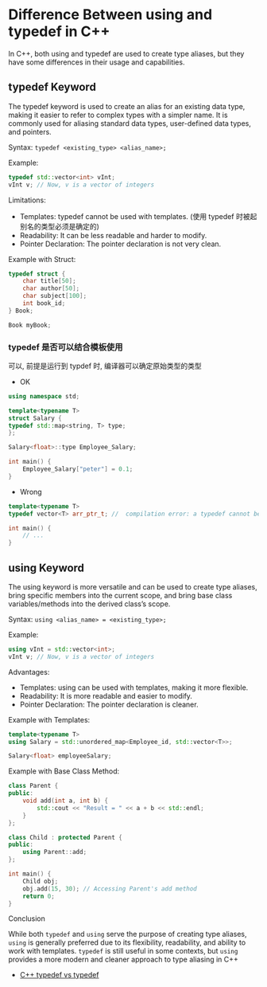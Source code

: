 # Difference Between using and typedef in C++

In C++, both using and typedef are used to create type aliases, but they have some differences in their usage and capabilities.

## typedef Keyword

The typedef keyword is used to create an alias for an existing data type, making it easier to refer to complex types with a simpler name. It is commonly used for aliasing standard data types, user-defined data types, and pointers.

Syntax: `typedef <existing_type> <alias_name>;`

Example:

```cpp
typedef std::vector<int> vInt;
vInt v; // Now, v is a vector of integers
```

Limitations:

- Templates: typedef cannot be used with templates. (使用 typedef 时被起别名的类型必须是确定的)
- Readability: It can be less readable and harder to modify.
- Pointer Declaration: The pointer declaration is not very clean.

Example with Struct:

```cpp
typedef struct {
    char title[50];
    char author[50];
    char subject[100];
    int book_id;
} Book;

Book myBook;
```

### typedef 是否可以结合模板使用

可以, 前提是运行到 typdef 时, 编译器可以确定原始类型的类型

- OK

```cpp
using namespace std;

template<typename T>
struct Salary {
typedef std::map<string, T> type;
};

Salary<float>::type Employee_Salary;

int main() {
    Employee_Salary["peter"] = 0.1;
}
```

- Wrong

```cpp
template<typename T>
typedef vector<T> arr_ptr_t; //  compilation error: a typedef cannot be a template

int main() {
    // ...
}
```

## using Keyword

The using keyword is more versatile and can be used to create type aliases, bring specific members into the current scope, and bring base class variables/methods into the derived class’s scope.

Syntax: `using <alias_name> = <existing_type>;`

Example:

```cpp
using vInt = std::vector<int>;
vInt v; // Now, v is a vector of integers
```

Advantages:

- Templates: using can be used with templates, making it more flexible.
- Readability: It is more readable and easier to modify.
- Pointer Declaration: The pointer declaration is cleaner.

Example with Templates:

```cpp
template<typename T>
using Salary = std::unordered_map<Employee_id, std::vector<T>>;

Salary<float> employeeSalary;
```

Example with Base Class Method:

```cpp
class Parent {
public:
    void add(int a, int b) {
        std::cout << "Result = " << a + b << std::endl;
    }
};

class Child : protected Parent {
public:
    using Parent::add;
};

int main() {
    Child obj;
    obj.add(15, 30); // Accessing Parent's add method
    return 0;
}
```

Conclusion

While both `typedef` and `using` serve the purpose of creating type aliases, `using` is generally preferred due to its flexibility, readability, and ability to work with templates. `typedef` is still useful in some contexts, but `using` provides a more modern and cleaner approach to type aliasing in C++

- [C++ typedef vs typedef](https://www.geeksforgeeks.org/cpp-using-vstypedef/)
